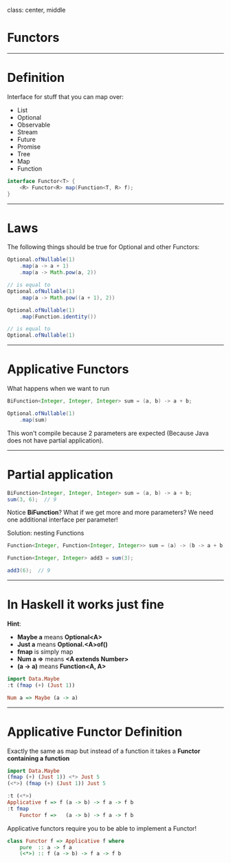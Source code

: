 class: center, middle

# Functors

---

# Definition

Interface for stuff that you can map over:

* List
* Optional
* Observable
* Stream
* Future
* Promise
* Tree
* Map
* Function

```java
interface Functor<T> {
    <R> Functor<R> map(Function<T, R> f);     
}
```

---

# Laws
The following things should be true for Optional and other Functors:

```java
Optional.ofNullable(1)
    .map(a -> a + 1)
    .map(a -> Math.pow(a, 2))

// is equal to
Optional.ofNullable(1)
    .map(a -> Math.pow((a + 1), 2))
```

```java
Optional.ofNullable(1)
    .map(Function.identity())

// is equal to
Optional.ofNullable(1)
```

---

# Applicative Functors

What happens when we want to run

```java
BiFunction<Integer, Integer, Integer> sum = (a, b) -> a + b;

Optional.ofNullable(1)
    .map(sum)
```

This won't compile because 2 parameters are expected (Because Java does not have partial application).

---

# Partial application

```java
BiFunction<Integer, Integer, Integer> sum = (a, b) -> a + b;
sum(3, 6);  // 9
```

Notice **BiFunction**? What if we get more and more parameters? We need one additional interface per parameter!

Solution: nesting Functions

```java
Function<Integer, Function<Integer, Integer>> sum = (a) -> (b -> a + b);

Function<Integer, Integer> add3 = sum(3);

add3(6);  // 9
```
---

# In Haskell it works just fine

**Hint**:

* **Maybe a** means **Optional&lt;A&gt;**
* **Just a** means **Optional.&lt;A&gt;of()**
* **fmap** is simply map
* **Num a =>** means **&lt;A extends Number&gt;**
* **(a -> a)** means **Function&lt;A, A&gt;**

```haskell
import Data.Maybe
:t (fmap (+) (Just 1))

Num a => Maybe (a -> a)
```


---

# Applicative Functor Definition

Exactly the same as map but instead of a function it takes a **Functor containing a function**

```haskell
import Data.Maybe
(fmap (+) (Just 1)) <*> Just 5
(<*>) (fmap (+) (Just 1)) Just 5

:t (<*>)
Applicative f => f (a -> b) -> f a -> f b
:t fmap
    Functor f =>   (a -> b) -> f a -> f b
```

Applicative functors require you to be able to implement a Functor!

```haskell
class Functor f => Applicative f where
    pure  :: a -> f a
    (<*>) :: f (a -> b) -> f a -> f b
```
